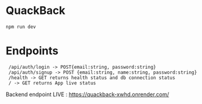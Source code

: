 # QuackBack

```
npm run dev
```

# Endpoints
```
 /api/auth/login -> POST{email:string, password:string}
 /api/auth/signup -> POST {email:string, name:string, password:string}
 /health -> GET returns health status and db connection status
 / -> GET returns App live status
```
Backend endpoint LIVE : https://quackback-xwhd.onrender.com/
